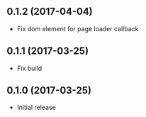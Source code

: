 ## 0.1.2 (2017-04-04)

* Fix dom element for page loader callback

## 0.1.1 (2017-03-25)

* Fix build

## 0.1.0 (2017-03-25)

* Initial release
